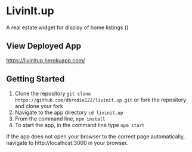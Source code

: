 # LivinIt.up
A real estate widget for display of home listings ()

## View Deployed App
https://livinitup.herokuapp.com/

## Getting Started

1.  Clone the repository `git clone https://github.com/dbrodie122/livinit.up.git` or fork the repository and clone your fork
2.  Navigate to the app directory `cd livinit.up`
3.  From the command line, `npm install`
4.  To start the app, in the command line type `npm start`

If the app does not open your browser to the correct page automatically, navigate to http://localhost:3000 in your browser.
